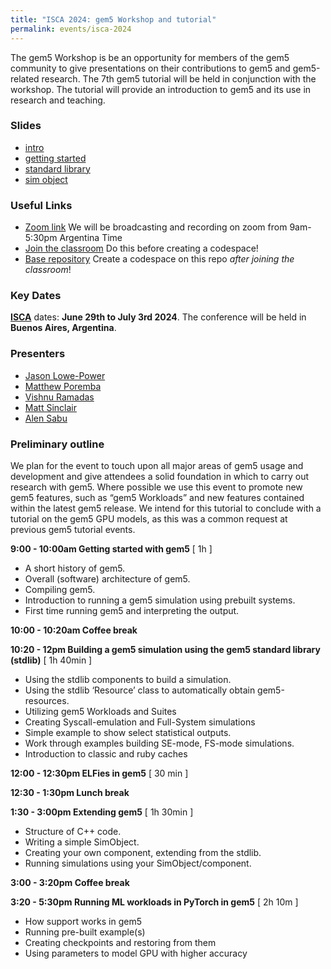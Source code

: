 ```yaml
---
title: "ISCA 2024: gem5 Workshop and tutorial"
permalink: events/isca-2024
---
```


The gem5 Workshop is be an opportunity for members of the gem5 community to give presentations on their contributions to gem5 and gem5-related research.
The 7th gem5 tutorial will be held in conjunction with the workshop.
The tutorial will provide an introduction to gem5 and its use in research and teaching.

### Slides
- [intro](/assets/files/isca2024-tutorial/01-intro.pdf)
- [getting started](/assets/files/isca2024-tutorial/02-getting-started.pdf)
- [standard library](/assets/files/isca2024-tutorial/03-standard-library.pdf)
- [sim object](/assets/files/isca2024-tutorial/04-sim-object.pdf)

### Useful Links

- [Zoom link](https://ucdavis.zoom.us/j/94906889570?pwd=n5nscve8Ppsf5IXXJhrj3nP1RpzV6J.1) We will be broadcasting and recording on zoom from 9am-5:30pm Argentina Time
- [Join the classroom](https://classroom.github.com/a/JF8G9CYc) Do this before creating a codespace!
- [Base repository](https://github.com/gem5-ISCA24-tutorial/gem5-bootcamp-env) Create a codespace on this repo *after joining the classroom*!

### Key Dates

**[ISCA](https://iscaconf.org/isca2024/)** dates: **June 29th to July 3rd 2024**. The conference will be held in **Buenos Aires, Argentina**.

### Presenters

* [Jason Lowe-Power](https://cs.ucdavis.edu/directory/jason-lowe-power)
* [Matthew Poremba](https://scholar.google.com/citations?user=4_07_e0AAAAJ&hl=en)
* [Vishnu Ramadas](https://pages.cs.wisc.edu/~ramadas/)
* [Matt Sinclair](https://pages.cs.wisc.edu/~sinclair/)
* [Alen Sabu](https://alenks.github.io/)

### Preliminary outline

We plan for the event to touch upon all major areas of gem5 usage and development and give attendees a solid
foundation in which to carry out research with gem5. Where possible we use this event to promote new gem5 features,
such as “gem5 Workloads” and new features contained within the latest gem5 release. We intend for this tutorial to
conclude with a tutorial on the gem5 GPU models, as this was a common request at previous gem5 tutorial events.

**9:00 - 10:00am Getting started with gem5** [ 1h ]

- A short history of gem5.
- Overall (software) architecture of gem5.
- Compiling gem5.
- Introduction to running a gem5 simulation using prebuilt systems.
- First time running gem5 and interpreting the output.

**10:00 - 10:20am Coffee break**

**10:20 - 12pm Building a gem5 simulation using the gem5 standard library (stdlib)** [ 1h 40min ]
- Using the stdlib components to build a simulation.
- Using the stdlib ‘Resource’ class to automatically obtain gem5-resources.
- Utilizing gem5 Workloads and Suites
- Creating Syscall-emulation and Full-System simulations
- Simple example to show select statistical outputs.
- Work through examples building SE-mode, FS-mode simulations.
- Introduction to classic and ruby caches

**12:00 - 12:30pm ELFies in gem5** [ 30 min ]

**12:30 - 1:30pm Lunch break**

**1:30 - 3:00pm Extending gem5** [ 1h 30min ]

- Structure of C++ code.
- Writing a simple SimObject.
- Creating your own component, extending from the stdlib.
- Running simulations using your SimObject/component.

**3:00 - 3:20pm Coffee break**

**3:20 - 5:30pm Running ML workloads in PyTorch in gem5** [ 2h 10m ]

- How support works in gem5
- Running pre-built example(s)
- Creating checkpoints and restoring from them
- Using parameters to model GPU with higher accuracy
